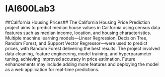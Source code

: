 # IAI600Lab3
##California Housing Prices##
The California Housing Price Prediction project aims to predict median house values in California using census data features such as median income, location, and housing characteristics. Multiple machine learning models—Linear Regression, Decision Tree, Random Forest, and Support Vector Regressor—were used to predict prices, with Random Forest delivering the best results. The project involved data cleaning, feature engineering, model training, and hyperparameter tuning, achieving improved accuracy in price estimation. Future enhancements may include adding more features and deploying the model as a web application for real-time predictions.
